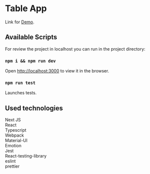 # Table App

Link for [Demo](https://table-app-2.vercel.app).

## Available Scripts

For review the project in localhost you can run in the project directory:

### `npm i && npm run dev`

Open [http://localhost:3000](http://localhost:3000) to view it in the browser.

### `npm run test`

Launches tests.

## Used technologies

Next JS\
React\
Typescript\
Webpack\
Material-UI\
Emotion\
Jest\
React-testing-library\
eslint\
prettier
